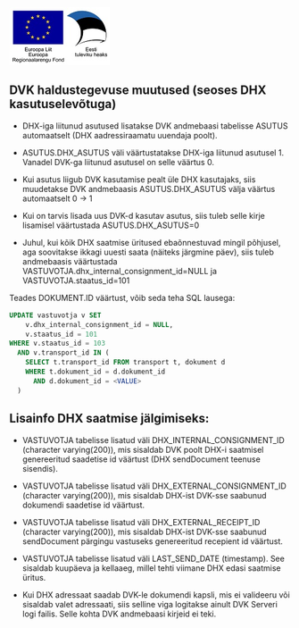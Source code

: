 ![](EL_Regionaalarengu_Fond_horisontaalne.jpg)
## DVK haldustegevuse muutused (seoses DHX kasutuselevõtuga)

* DHX-iga liitunud asutused lisatakse DVK andmebaasi tabelisse ASUTUS automaatselt (DHX aadressiraamatu uuendaja poolt).

* ASUTUS.DHX_ASUTUS väli väärtustatakse DHX-iga liitunud asutusel 1. Vanadel DVK-ga liitunud asutusel on selle väärtus 0. 

* Kui asutus liigub DVK kasutamise pealt üle DHX kasutajaks, siis muudetakse DVK andmebaasis ASUTUS.DHX_ASUTUS välja väärtus automaatselt 0 -> 1

* Kui on tarvis lisada uus DVK-d kasutav asutus, siis tuleb selle kirje lisamisel väärtustada ASUTUS.DHX_ASUTUS=0

* Juhul, kui kõik DHX saatmise üritused ebaõnnestuvad mingil põhjusel, aga soovitakse ikkagi uuesti saata (näiteks järgmine päev), siis tuleb andmebaasis väärtustada VASTUVOTJA.dhx_internal_consignment_id=NULL ja VASTUVOTJA.staatus_id=101 

Teades DOKUMENT.ID väärtust, võib seda teha SQL lausega:

```sql
UPDATE vastuvotja v SET
    v.dhx_internal_consignment_id = NULL,
    v.staatus_id = 101
WHERE v.staatus_id = 103
  AND v.transport_id IN (
    SELECT t.transport_id FROM transport t, dokument d
    WHERE t.dokument_id = d.dokument_id
      AND d.dokument_id = <VALUE> 
  ) 
```


## Lisainfo DHX saatmise jälgimiseks:

* VASTUVOTJA tabelisse lisatud väli DHX_INTERNAL_CONSIGNMENT_ID (character varying(200)), mis sisaldab DVK poolt DHX-i saatmisel genereeritud saadetise id väärtust (DHX sendDocument teenuse sisendis).

* VASTUVOTJA tabelisse lisatud väli DHX_EXTERNAL_CONSIGNMENT_ID (character varying(200)), mis sisaldab DHX-ist DVK-sse saabunud dokumendi saadetise id väärtust.

* VASTUVOTJA tabelisse lisatud väli DHX_EXTERNAL_RECEIPT_ID (character varying(200)), mis sisaldab DHX-ist DVK-sse saabunud sendDocument pärgingu vastuseks genereeritud recepient id väärtust.

* VASTUVOTJA tabelisse lisatud väli LAST_SEND_DATE (timestamp). See sisaldab kuupäeva ja kellaaeg, millel tehti viimane DHX edasi saatmise üritus.

* Kui DHX adressaat saadab DVK-le dokumendi kapsli, mis ei valideeru või sisaldab valet adressaati, siis selline viga logitakse ainult DVK Serveri logi failis. Selle kohta DVK andmebaasi kirjeid ei teki.
